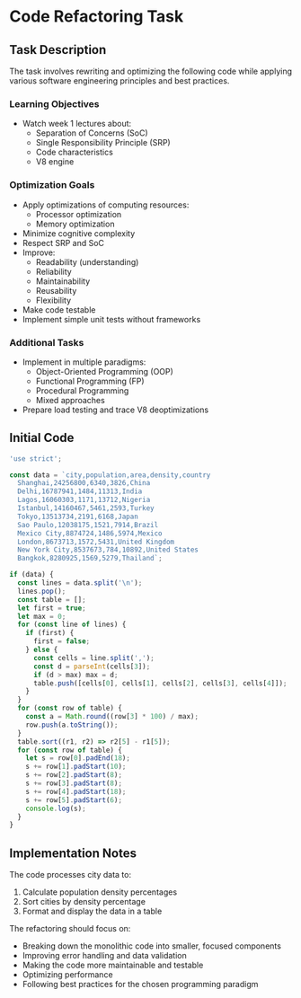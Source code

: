 # Code Refactoring Task

## Task Description

The task involves rewriting and optimizing the following code while applying various software engineering principles and best practices.

### Learning Objectives
- Watch week 1 lectures about:
  - Separation of Concerns (SoC)
  - Single Responsibility Principle (SRP)
  - Code characteristics
  - V8 engine

### Optimization Goals
- Apply optimizations of computing resources:
  - Processor optimization
  - Memory optimization
- Minimize cognitive complexity
- Respect SRP and SoC
- Improve:
  - Readability (understanding)
  - Reliability
  - Maintainability
  - Reusability
  - Flexibility
- Make code testable
- Implement simple unit tests without frameworks

### Additional Tasks
- Implement in multiple paradigms:
  - Object-Oriented Programming (OOP)
  - Functional Programming (FP)
  - Procedural Programming
  - Mixed approaches
- Prepare load testing and trace V8 deoptimizations

## Initial Code

```javascript
'use strict';

const data = `city,population,area,density,country
  Shanghai,24256800,6340,3826,China
  Delhi,16787941,1484,11313,India
  Lagos,16060303,1171,13712,Nigeria
  Istanbul,14160467,5461,2593,Turkey
  Tokyo,13513734,2191,6168,Japan
  Sao Paulo,12038175,1521,7914,Brazil
  Mexico City,8874724,1486,5974,Mexico
  London,8673713,1572,5431,United Kingdom
  New York City,8537673,784,10892,United States
  Bangkok,8280925,1569,5279,Thailand`;

if (data) {
  const lines = data.split('\n');
  lines.pop();
  const table = [];
  let first = true;
  let max = 0;
  for (const line of lines) {
    if (first) {
      first = false;
    } else {
      const cells = line.split(',');
      const d = parseInt(cells[3]);
      if (d > max) max = d;
      table.push([cells[0], cells[1], cells[2], cells[3], cells[4]]);
    }
  }
  for (const row of table) {
    const a = Math.round((row[3] * 100) / max);
    row.push(a.toString());
  }
  table.sort((r1, r2) => r2[5] - r1[5]);
  for (const row of table) {
    let s = row[0].padEnd(18);
    s += row[1].padStart(10);
    s += row[2].padStart(8);
    s += row[3].padStart(8);
    s += row[4].padStart(18);
    s += row[5].padStart(6);
    console.log(s);
  }
}
```

## Implementation Notes

The code processes city data to:
1. Calculate population density percentages
2. Sort cities by density percentage
3. Format and display the data in a table

The refactoring should focus on:
- Breaking down the monolithic code into smaller, focused components
- Improving error handling and data validation
- Making the code more maintainable and testable
- Optimizing performance
- Following best practices for the chosen programming paradigm
